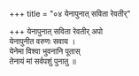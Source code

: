 +++
title = "०४ येनापुनात् सविता रेवतीर्"

+++
येनापुनात् सविता रेवतीर् अपो  
येनापुनीत वरुणः सवाय ।  
येनेमा विश्वा भुवनानि पूतास्  
तेनायं मां सर्वपशुं पुनातु ॥